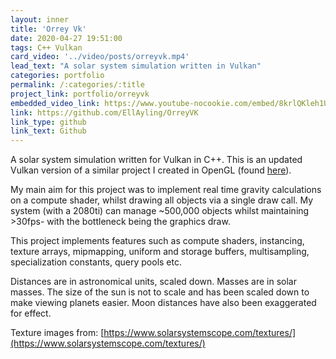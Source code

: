 ```yaml
---
layout: inner
title: 'Orrey Vk'
date: 2020-04-27 19:51:00
tags: C++ Vulkan
card_video: '../video/posts/orreyvk.mp4'
lead_text: "A solar system simulation written in Vulkan"
categories: portfolio
permalink: /:categories/:title
project_link: portfolio/orreyvk
embedded_video_link: https://www.youtube-nocookie.com/embed/8krlQKleh1U
link: https://github.com/EllAyling/OrreyVK
link_type: github
link_text: Github
---
```


A solar system simulation written for Vulkan in C++. This is an updated Vulkan version of a similar project I created in OpenGL (found [here](https://github.com/EllAyling/OrreyGL)).

My main aim for this project was to implement real time gravity calculations on a compute shader, whilst drawing all objects via a single draw call. My system (with a 2080ti) can manage ~500,000 objects whilst maintaining >30fps- with the bottleneck being the graphics draw.

This project implements features such as compute shaders, instancing, texture arrays, mipmapping, uniform and storage buffers, multisampling, specialization constants, query pools etc.

Distances are in astronomical units, scaled down. Masses are in solar masses. The size of the sun is not to scale and has been scaled down to make viewing planets easier. Moon distances have also been exaggerated for effect.

Texture images from: [https://www.solarsystemscope.com/textures/](https://www.solarsystemscope.com/textures/)
